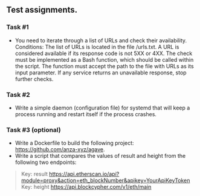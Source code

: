## Test assignments. 

### Task #1
- You need to iterate through a list of URLs and check their availability. Conditions:
The list of URLs is located in the file /urls.txt.
A URL is considered available if its response code is not 5XX or 4XX.
The check must be implemented as a Bash function, which should be called within the script.
The function must accept the path to the file with URLs as its input parameter.
If any service returns an unavailable response, stop further checks.

### Task #2
- Write a simple daemon (configuration file) for systemd that will keep a process running and restart itself if the process crashes.

### Task #3 (optional)
- Write a Dockerfile to build the following project: https://github.com/anza-xyz/agave.
- Write a script that compares the values of result and height from the following two endpoints:
> Key: result
https://api.etherscan.io/api?module=proxy&action=eth_blockNumber&apikey=YourApiKeyToken
Key: height
https://api.blockcypher.com/v1/eth/main

